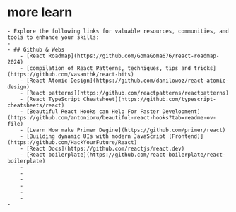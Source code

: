 # more learn
	- Explore the following links for valuable resources, communities, and tools to enhance your skills:
	-
	- ## Github & Webs
		- [React Roadmap](https://github.com/GomaGoma676/react-roadmap-2024)
		- [compilation of React Patterns, techniques, tips and tricks](https://github.com/vasanthk/react-bits)
		- [React Atomic Design](https://github.com/danilowoz/react-atomic-design)
		- [React patterns](https://github.com/reactpatterns/reactpatterns)
		- [React TypeScript Cheatsheet](https://github.com/typescript-cheatsheets/react)
		- [Beautiful React Hooks can Help For Faster Development](https://github.com/antonioru/beautiful-react-hooks?tab=readme-ov-file)
		- [Learn How make Primer Degine](https://github.com/primer/react)
		- [Building dynamic UIs with modern JavaScript (Frontend)](https://github.com/HackYourFuture/React)
		- [React Docs](https://github.com/reactjs/react.dev)
		- [React boilerplate](https://github.com/react-boilerplate/react-boilerplate)
		-
		-
		-
		-
		-
		-
	-